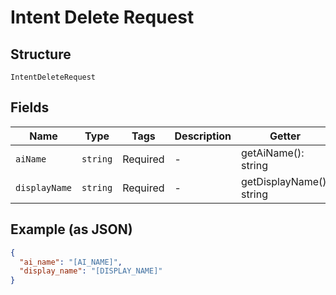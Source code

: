 
# Intent Delete Request

## Structure

`IntentDeleteRequest`

## Fields

| Name | Type | Tags | Description | Getter | Setter |
|  --- | --- | --- | --- | --- | --- |
| `aiName` | `string` | Required | - | getAiName(): string | setAiName(string aiName): void |
| `displayName` | `string` | Required | - | getDisplayName(): string | setDisplayName(string displayName): void |

## Example (as JSON)

```json
{
  "ai_name": "[AI_NAME]",
  "display_name": "[DISPLAY_NAME]"
}
```

